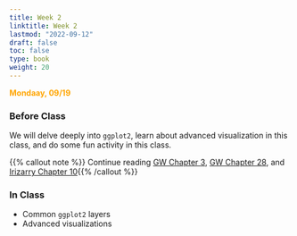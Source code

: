 ```yaml
---
title: Week 2 
linktitle: Week 2
lastmod: "2022-09-12"
draft: false  
toc: false  
type: book  
weight: 20
---
```



<span style="color:orange">**Mondaay, 09/19**</span>


### Before Class

We will delve deeply into `ggplot2`, learn about advanced visualization in this class, and do some fun activity in this class.

{{% callout note %}}
Continue reading [GW Chapter 3](https://r4ds.had.co.nz/data-visualisation.html#introduction-1), [GW Chapter 28](https://r4ds.had.co.nz/graphics-for-communication.html), and [Irizarry Chapter 10](https://rafalab.github.io/dsbook/data-visualization-principles.html){{% /callout %}}


### In Class

- Common `ggplot2` layers
- Advanced visualizations

<!-- Day 4 Slides ({{% staticref "pdf/Day4/Day4.pdf" "newtab" %}}pdf{{% /staticref %}}/{{% staticref "pdf/Day4/Day4.html" "newtab" %}}html{{% /staticref %}}) -->